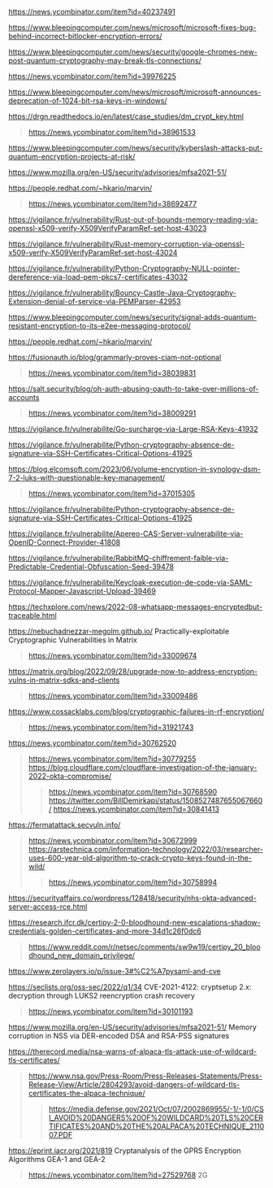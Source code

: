 https://news.ycombinator.com/item?id=40237491

https://www.bleepingcomputer.com/news/microsoft/microsoft-fixes-bug-behind-incorrect-bitlocker-encryption-errors/

https://www.bleepingcomputer.com/news/security/google-chromes-new-post-quantum-cryptography-may-break-tls-connections/

https://news.ycombinator.com/item?id=39976225

https://www.bleepingcomputer.com/news/microsoft/microsoft-announces-deprecation-of-1024-bit-rsa-keys-in-windows/

https://drgn.readthedocs.io/en/latest/case_studies/dm_crypt_key.html
> https://news.ycombinator.com/item?id=38961533

https://www.bleepingcomputer.com/news/security/kyberslash-attacks-put-quantum-encryption-projects-at-risk/

https://www.mozilla.org/en-US/security/advisories/mfsa2021-51/

https://people.redhat.com/~hkario/marvin/
> https://news.ycombinator.com/item?id=38692477

https://vigilance.fr/vulnerability/Rust-out-of-bounds-memory-reading-via-openssl-x509-verify-X509VerifyParamRef-set-host-43023

https://vigilance.fr/vulnerability/Rust-memory-corruption-via-openssl-x509-verify-X509VerifyParamRef-set-host-43024

https://vigilance.fr/vulnerability/Python-Cryptography-NULL-pointer-dereference-via-load-pem-pkcs7-certificates-43032

https://vigilance.fr/vulnerability/Bouncy-Castle-Java-Cryptography-Extension-denial-of-service-via-PEMParser-42953

https://www.bleepingcomputer.com/news/security/signal-adds-quantum-resistant-encryption-to-its-e2ee-messaging-protocol/

https://people.redhat.com/~hkario/marvin/

https://fusionauth.io/blog/grammarly-proves-ciam-not-optional
> https://news.ycombinator.com/item?id=38039831

https://salt.security/blog/oh-auth-abusing-oauth-to-take-over-millions-of-accounts
> https://news.ycombinator.com/item?id=38009291

https://vigilance.fr/vulnerabilite/Go-surcharge-via-Large-RSA-Keys-41932

https://vigilance.fr/vulnerabilite/Python-cryptography-absence-de-signature-via-SSH-Certificates-Critical-Options-41925

https://blog.elcomsoft.com/2023/06/volume-encryption-in-synology-dsm-7-2-luks-with-questionable-key-management/
> https://news.ycombinator.com/item?id=37015305

https://vigilance.fr/vulnerabilite/Python-cryptography-absence-de-signature-via-SSH-Certificates-Critical-Options-41925

https://vigilance.fr/vulnerabilite/Apereo-CAS-Server-vulnerabilite-via-OpenID-Connect-Provider-41808

https://vigilance.fr/vulnerabilite/RabbitMQ-chiffrement-faible-via-Predictable-Credential-Obfuscation-Seed-39478

https://vigilance.fr/vulnerabilite/Keycloak-execution-de-code-via-SAML-Protocol-Mapper-Javascript-Upload-39469

https://techxplore.com/news/2022-08-whatsapp-messages-encryptedbut-traceable.html

https://nebuchadnezzar-megolm.github.io/ Practically-exploitable Cryptographic Vulnerabilities in Matrix
> https://news.ycombinator.com/item?id=33009674

https://matrix.org/blog/2022/09/28/upgrade-now-to-address-encryption-vulns-in-matrix-sdks-and-clients
> https://news.ycombinator.com/item?id=33009486

https://www.cossacklabs.com/blog/cryptographic-failures-in-rf-encryption/
> https://news.ycombinator.com/item?id=31921743

https://news.ycombinator.com/item?id=30762520
> https://news.ycombinator.com/item?id=30779255
> https://blog.cloudflare.com/cloudflare-investigation-of-the-january-2022-okta-compromise/
> > https://news.ycombinator.com/item?id=30768590
> https://twitter.com/BillDemirkapi/status/1508527487655067660/
> > https://news.ycombinator.com/item?id=30841413

https://fermatattack.secvuln.info/
> https://news.ycombinator.com/item?id=30672999
> https://arstechnica.com/information-technology/2022/03/researcher-uses-600-year-old-algorithm-to-crack-crypto-keys-found-in-the-wild/
> > https://news.ycombinator.com/item?id=30758994

https://securityaffairs.co/wordpress/128418/security/nhs-okta-advanced-server-access-rce.html

https://research.ifcr.dk/certipy-2-0-bloodhound-new-escalations-shadow-credentials-golden-certificates-and-more-34d1c26f0dc6
> https://www.reddit.com/r/netsec/comments/sw9w19/certipy_20_bloodhound_new_domain_privilege/

https://www.zerolayers.io/p/issue-3#%C2%A7pysaml-and-cve

https://seclists.org/oss-sec/2022/q1/34 CVE-2021-4122: cryptsetup 2.x: decryption through LUKS2 reencryption crash recovery
> https://news.ycombinator.com/item?id=30101193

https://www.mozilla.org/en-US/security/advisories/mfsa2021-51/ Memory corruption in NSS via DER-encoded DSA and RSA-PSS signatures

https://therecord.media/nsa-warns-of-alpaca-tls-attack-use-of-wildcard-tls-certificates/
> https://www.nsa.gov/Press-Room/Press-Releases-Statements/Press-Release-View/Article/2804293/avoid-dangers-of-wildcard-tls-certificates-the-alpaca-technique/
> > https://media.defense.gov/2021/Oct/07/2002869955/-1/-1/0/CSI_AVOID%20DANGERS%20OF%20WILDCARD%20TLS%20CERTIFICATES%20AND%20THE%20ALPACA%20TECHNIQUE_211007.PDF

https://eprint.iacr.org/2021/819 Cryptanalysis of the GPRS Encryption Algorithms GEA-1 and GEA-2
> https://news.ycombinator.com/item?id=27529768 2G

